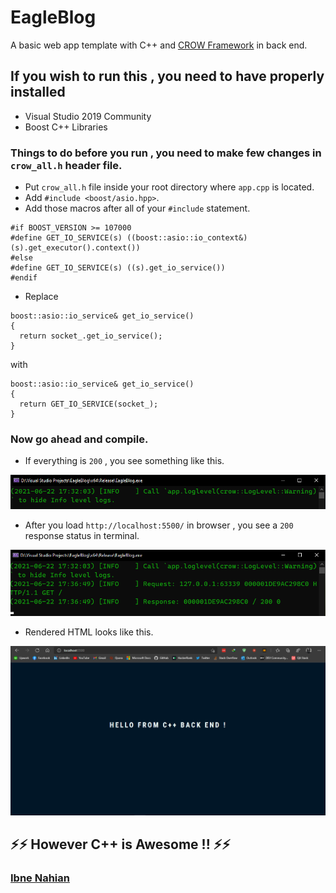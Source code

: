 # EagleBlog

A basic web app template with C++ and [CROW Framework](https://crowcpp.org/) in back end.

## If you wish to run this , you need to have properly installed

- Visual Studio 2019 Community
- Boost C++ Libraries

### Things to do before you run , you need to make few changes in `crow_all.h` header file.

- Put `crow_all.h` file inside your root directory where `app.cpp` is located.
- Add `#include <boost/asio.hpp>`.
- Add those macros after all of your `#include` statement.

```
#if BOOST_VERSION >= 107000
#define GET_IO_SERVICE(s) ((boost::asio::io_context&)(s).get_executor().context())
#else
#define GET_IO_SERVICE(s) ((s).get_io_service())
#endif
```

- Replace

```
boost::asio::io_service& get_io_service()
{
  return socket_.get_io_service();
}
```

with

```
boost::asio::io_service& get_io_service()
{
  return GET_IO_SERVICE(socket_);
}
```

### Now go ahead and compile.

- If everything is `200` , you see something like this.

![copilation_success](https://github.com/evilprince2009/EagleBlog/blob/main/Screenshots/Successful%20Compile.png)

- After you load `http://localhost:5500/` in browser , you see a `200` response status in terminal.

![response_status_200](https://github.com/evilprince2009/EagleBlog/blob/main/Screenshots/Successful%20Response.png)

- Rendered HTML looks like this.

![rendered_page](https://github.com/evilprince2009/EagleBlog/blob/main/Screenshots/Rendered%20page.png)

## ⚡⚡ However C++ is Awesome !! ⚡⚡

### [Ibne Nahian](https://www.facebook.com/evilprince2009)
